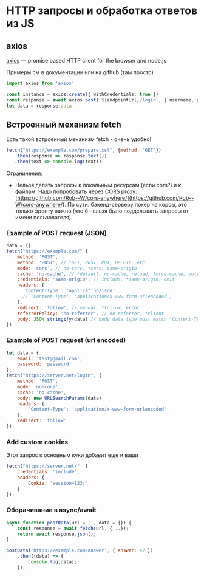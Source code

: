 # HTTP запросы и обработка ответов из JS

## axios

[axios](https://github.com/axios/axios) — promise based HTTP client for the browser and node.js

Примеры см в документации или на github (там просто)

```typescript
import axios from 'axios'

const instance = axios.create({ withCredentials: true })
const response = await axios.post(`${endpointUrl}/login`, { username, password })
let data = response.data
```

## Встроенный механизм fetch

Есть такой встроенный механизм fetch - очень удобно!

```javascript
fetch("https://example.com/prepare.xsl", {method: 'GET'})
   .then(response => response.text())
   .then(text => console.log(text));
```

Ограничения:

* Нельзя делать запросы к локальным  ресурсам (если cors?) и к файлам. Надо попробовать через CORS proxy: [https://github.com/Rob--W/cors-anywhere/](https://github.com/Rob--W/cors-anywhere/). По сути: бэкенд-серверу похер на корсы, это только фронту важно (что б нельзя было подделывать запросы от имени пользователя).&#x20;

### Example of POST request (JSON)

```javascript
data = {}
fetch("https://example.com/" {
    method: 'POST',
    method: 'POST', // *GET, POST, PUT, DELETE, etc.
    mode: 'cors', // no-cors, *cors, same-origin
    cache: 'no-cache', // *default, no-cache, reload, force-cache, only-if-cached
    credentials: 'same-origin', // include, *same-origin, omit
    headers: {
      'Content-Type': 'application/json'
      // 'Content-Type': 'application/x-www-form-urlencoded',
    },
    redirect: 'follow', // manual, *follow, error
    referrerPolicy: 'no-referrer', // no-referrer, *client
    body: JSON.stringify(data) // body data type must match "Content-Type" header
})
```

### Example of POST request (url encoded)

```javascript
let data = {
    email: 'test@gmail.com',
    password: 'password'
};
fetch("https://server.net/login", {
    method: 'POST',
    mode: 'no-cors',
    cache: 'no-cache',
    body: new URLSearchParams(data),
    headers: {
        'Content-Type': 'application/x-www-form-urlencoded'
    },
    redirect: 'follow'
});
```

### Add custom cookies

Этот запрос к основным куки добавит еще и ваши

```javascript
fetch("https://server.net/", {
    credentials: 'include',
    headers: {
        Cookie: 'session=123;'
    }
});
```

### Оборачивание в async/await

```javascript
async function postData(url = '', data = {}) {
    const response = await fetch(url, {...});
    return await response.json();
}

postData('https://example.com/answer', { answer: 42 })
    .then((data) => {
        console.log(data);
    });
```
